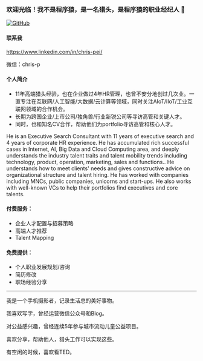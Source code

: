 ### 欢迎光临！我不是程序猿，是一名猎头，是程序猿的职业经纪人 👋

[![GitHub](https://img.shields.io/badge/dynamic/json?logo=github&label=GitHub&labelColor=495867&color=495867&query=%24.data.totalSubs&url=https%3A%2F%2Fapi.spencerwoo.com%2Fsubstats%2F%3Fsource%3Dgithub%26queryKey%3Dhayschan&style=flat-square)](https://github.com/ichris007)

#### 联系我
https://www.linkedin.com/in/chris-pei/

微信：chris-p

#### 个人简介
- 11年高端猎头经验，也在企业做过4年HR管理，也曾不安分地创过几次业。一直专注在互联网/人工智能/大数据/云计算等领域，同时关注AIoT/IIoT/工业互联网领域的合作机会。
- 长期为跨国企业/上市公司/独角兽/行业新锐公司等寻访高管和关键人才。
- 同时，也和知名CV合作，帮助他们为portfolio寻访高管和核心人才。


He is an Executive Search Consultant with 11 years of executive search and 4 years of corporate HR experience. He has accumulated rich successful cases in Internet, AI, Big Data and Cloud Computing area, and deeply understands the industry talent traits and talent mobility trends including technology, product, operation, marketing, sales and functions.. He understands how to meet clients' needs and gives constructive advice on organizational structure and talent hiring. He has worked with companies including MNCs, public companies, unicorns and start-ups. He also works with well-known VCs to help their portfolios find executives and core talents.

#### 付费服务：
- 企业人才配置与招募策略
- 高端人才推荐
- Talent Mapping

#### 免费提供：
- 个人职业发展规划/咨询
- 简历修改
- 职场经验分享

--------
我是一个手机摄影者，记录生活总的美好事物。

我喜欢写字，曾经运营微信公众号和Blog。

对公益感兴趣，曾经连续5年参与城市流动儿童公益项目。 

喜欢分享，帮助他人，猎头工作可以实现这些。

有空闲的时候，喜欢看TED。
